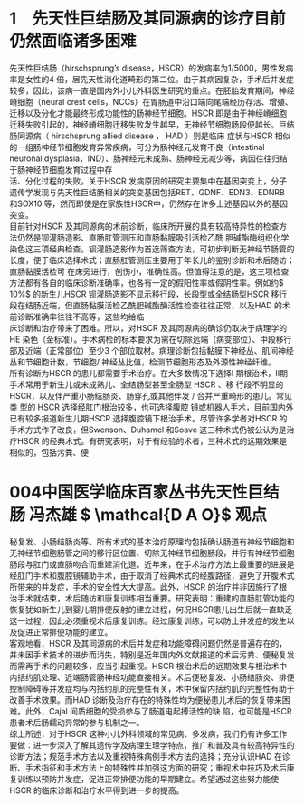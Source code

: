 # 1　先天性巨结肠及其同源病的诊疗目前仍然面临诸多困难  
先天性巨结肠（hirschsprung’s disease，HSCR）的发病率为1/5000，男性发病率是女性的4 倍，居先天性消化道畸形的第二位。由于其病因复杂，手术后并发症较多，因此，该病一直是国内外小儿外科医生研究的重点。在胚胎发育期间，神经嵴细胞（neural crest cells，NCCs）在胃肠道中沿口端向尾端经历存活、增殖、迁移以及分化才能最终形成功能性的肠神经节细胞。HSCR 即是由于神经嵴细胞迁移失败引起的，神经嵴细胞迁移失败发生越早，无神经节细胞肠段便越长。巨结肠同源病（ hirschsprung allied disease ， HAD ）则是临床 症状与HSCR 相似的一组肠神经节细胞发育异常疾病，可分为肠神经元发育不良（intestinal neuronal dysplasia，IND）、肠神经元未成熟、肠神经元减少等，病因往往归结于肠神经节细胞发育过程中存  
活、分化过程的失败。关于HSCR 发病原因的研究主要集中在基因突变上，分子遗传学发现与先天性巨结肠相关的突变基因包括RET、GDNF、EDN3、EDNRB 和SOX10 等，然而即使是在家族性HSCR中，仍然存在许多上述基因以外的基因突变。  
目前针对HSCR 及其同源病的术前诊断，临床所开展的具有较高特异性的检查方法仍然是钡灌肠造影、直肠肛管测压和直肠黏膜吸引活检乙酰 胆碱酯酶组织化学染色这三项经典检查。钡灌肠造影作为首选筛查方法，可初步判断无神经节肠管的长度，便于临床选择术式；直肠肛管测压主要用于年长儿的鉴别诊断和术后随访； 直肠黏膜活检可 在床旁进行，创伤小，准确性高。但值得注意的是，这三项检查方法都有各自的临床诊断准确率，也各有一定的假阳性率或假阴性率。例如约$ 10\%$ 的新生儿HSCR 钡灌肠造影不显示移行段，长段型或全结肠型HSCR 移行段在结肠近端，但直肠黏膜活检乙酰胆碱酯酶活性检查往往正常，以及HAD 的术前诊断准确率往往不高等，这些均给临  
床诊断和治疗带来了困难。所以，对HSCR 及其同源病的确诊仍取决于病理学的HE 染色（金标准）。手术病检的标本要求为需在切除远端（病变部位）、中段移行部及近端（正常部位）至少3 个部位取材。病理诊断包括黏膜下神经丛、肌间神经丛和节细胞计数，节细胞/ 神经丛比值，检测节细胞形态及外源性神经纤维。  
所有诊断为HSCR 的患儿都需要手术治疗。在大多数情况下选择I 期根治术，Ⅱ期手术常用于新生儿或未成熟儿、全结肠型甚至全肠型 HSCR 、移 行段不明显的HSCR，以及伴严重小肠结肠炎、肠穿孔或其他伴发 /  合并严重畸形的患儿。常见类 型的 HSCR  选择经肛门根治较多，也可选择腹腔 镜或机器人手术，目前国内外已有较多报道新生儿期HSCR 选择腹腔镜下根治手术。尽管许多学者对HSCR 的手术方式作了改良，但Swenson、Duhamel 和Soave 这三种术式仍被公认为是治疗HSCR 的经典术式。有研究表明，对于有经验的术者，三种术式的远期效果是相似的，包括污粪、便  
# 004中国医学临床百家丛书先天性巨结肠 冯杰雄 $ \mathcal{D A O}$    观点  
秘复发、小肠结肠炎等。所有术式的基本治疗原理均包括确认肠道有神经节细胞和无神经节细胞肠管之间的移行区位置、切除无神经节细胞肠段，并行有神经节细胞肠段与肛门或直肠吻合而重建消化道。近年来，在手术治疗方法上最重要的进展是经肛门手术和腹腔镜辅助手术，由于取消了经典术式的经腹路径，避免了开腹术式所带来的并发症，手术的安全性大大提高。此外，HSCR 的治疗并非因施行了根治手术就结束，术后随访和康复训练相当重要。研究表明：重建的直肠肛管功能的恢复犹如新生儿到婴儿期排便反射的建立过程，何况HSCR患儿出生后就一直缺乏这一过程，因此必须重视术后康复训练。经过康复训练，可以防止并发症的发生以及促进正常排便功能的建立。  
客观地看，HSCR 及其同源病的术后并发症和功能障碍问题仍然是普遍存在的，并未因手术技术的进步而消失，特别是近年国内外文献报道的术后污粪、便秘复发而需再手术的问题较多，应当引起重视。HSCR 根治术后的远期效果与根治术中内括约肌处理、近端肠管肠神经功能直接相关。术后便秘复发、小肠结肠炎、排便控制障碍等并发症均与内括约肌的完整性有关，术中保留内括约肌的完整性有助于改善手术效果。而HAD 诊断及治疗存在的特殊性均为便秘患儿术后的恢复带来困难。此外，Cajal  间质细胞的受损参与了肠道电起搏活性的缺 陷，也可能是HSCR 患者术后肠蠕动异常的参与机制之一。  
综上所述，对于HSCR 这种小儿外科领域的常见病、多发病，我们仍有许多工作要做：进一步深入了解其遗传学及病理生理学特点，推广和普及具有较高特异性的诊断方法；规范手术方法以及重视特殊病例手术方法的选择；充分认识HAD 在诊断、手术指征和手术方法上的特殊性并加强这方面的研究；重视术中技巧及术后康复训练以预防并发症，促进正常排便功能的早期建立。希望通过这些努力能使HSCR 的临床诊断和治疗水平得到进一步的提高。  
